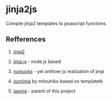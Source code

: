 jinja2js
========

Compile jinja2 templates to javascript functions.

Refferences
-----------

1. [jinja2](https://github.com/mitsuhiko/jinja2)

2. [jinja.js](https://github.com/ericclemmons/jinja.js) - node.js based

3. [nunjucks](https://github.com/jlongster/nunjucks) - yet anthoer js realization of jinja

3. [jsonjinja](https://github.com/mitsuhiko/jsonjinja) by mitsuhiko based on templatetk

4. [jasinja](https://bitbucket.org/djc/jasinja) - parent of this project

